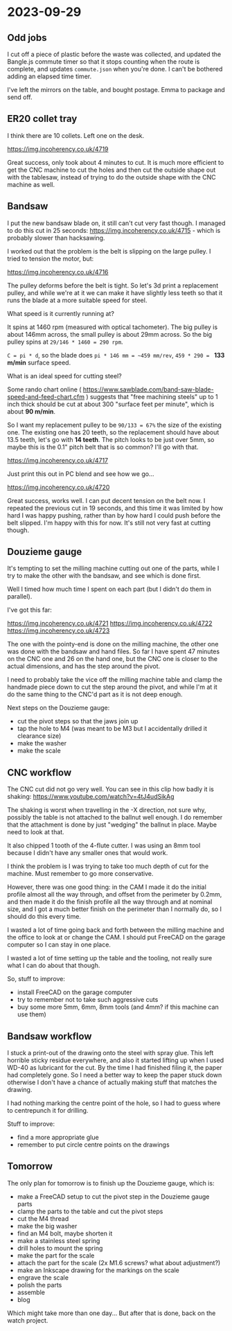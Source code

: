 # 2023-09-29

## Odd jobs

I cut off a piece of plastic before the waste was collected, and updated the Bangle.js commute timer so that
it stops counting when the route is complete, and updates `commute.json` when you're done. I can't be bothered
adding an elapsed time timer.

I've left the mirrors on the table, and bought postage. Emma to package and send off.

## ER20 collet tray

I think there are 10 collets. Left one on the desk.

https://img.incoherency.co.uk/4719

Great success, only took about 4 minutes to cut. It is much more efficient to get the CNC machine to cut the holes and
then cut the outside shape out with the tablesaw, instead of trying to do the outside shape with the CNC
machine as well.

## Bandsaw

I put the new bandsaw blade on, it still can't cut very fast though. I managed to do this
cut in 25 seconds: https://img.incoherency.co.uk/4715 - which is probably slower than hacksawing.

I worked out that the problem is the belt is slipping on the large pulley. I tried to tension the motor, but:

https://img.incoherency.co.uk/4716

The pulley deforms before the belt is tight. So let's 3d print a replacement pulley, and while we're at it
we can make it have slightly less teeth so that it runs the blade at a more suitable speed for steel.

What speed is it currently running at?

It spins at 1460 rpm (measured with optical tachometer). The big pulley is about 146mm across, the small pulley is about
29mm across. So the big pulley spins at `29/146 * 1460 = 290 rpm`.

`C = pi * d`, so the blade does `pi * 146 mm = ~459 mm/rev`, `459 * 290 = ` **133 m/min** surface speed.

What is an ideal speed for cutting steel?

Some rando chart online ( https://www.sawblade.com/band-saw-blade-speed-and-feed-chart.cfm ) suggests
that "free machining steels" up to 1 inch thick should be cut at about 300 "surface feet per minute", which
is about **90 m/min**.

So I want my replacement pulley to be `90/133 = 67%` the size of the existing one. The existing one has 20 teeth,
so the replacement should have about 13.5 teeth, let's go with **14 teeth**. The pitch looks to be just
over 5mm, so maybe this is the 0.1" pitch belt that is so common? I'll go with that.

https://img.incoherency.co.uk/4717

Just print this out in PC blend and see how we go...

https://img.incoherency.co.uk/4720

Great success, works well. I can put decent tension on the belt now. I repeated the previous cut in 19
seconds, and this time it was limited by how hard I was happy pushing, rather than by how hard I could
push before the belt slipped. I'm happy with this for now. It's still not very fast at cutting though.

## Douzieme gauge

It's tempting to set the milling machine cutting out one of the parts, while I try to make the other
with the bandsaw, and see which is done first.

Well I timed how much time I spent on each part (but I didn't do them in parallel).

I've got this far:

https://img.incoherency.co.uk/4721
https://img.incoherency.co.uk/4722
https://img.incoherency.co.uk/4723

The one with the pointy-end is done on the milling machine, the other one was done with the bandsaw and
hand files. So far I have spent 47 minutes on the CNC one and 26 on the hand one, but the CNC one is closer
to the actual dimensions, and has the step around the pivot.

I need to probably take the vice off the milling machine table and clamp the handmade piece down to cut the
step around the pivot, and while I'm at it do the same thing to the CNC'd part as it is not deep enough.

Next steps on the Douzieme gauge:

* cut the pivot steps so that the jaws join up
* tap the hole to M4 (was meant to be M3 but I accidentally drilled it clearance size)
* make the washer
* make the scale

## CNC workflow

The CNC cut did not go very well. You can see in this clip how badly it is shaking: https://www.youtube.com/watch?v=4tJ4udSikAg

The shaking is worst when travelling in the -X direction, not sure why, possibly the table is not attached to the ballnut well enough.
I do remember that the attachment is done by just "wedging" the ballnut in place. Maybe need to look at that.

It also chipped 1 tooth of the 4-flute cutter. I was using an 8mm tool because I didn't have any smaller ones
that would work.

I think the problem is I was trying to take too much depth of cut for the machine. Must remember to go more
conservative.

However, there was one good thing: in the CAM I made it do the initial profile almost all the way through, and offset from
the perimeter by 0.2mm, and then made it do the finish profile all the way through and at nominal size, and I got a much
better finish on the perimeter than I normally do, so I should do this every time.

I wasted a lot of time going back and forth between the milling machine and the office to look at or change the CAM.
I should put FreeCAD on the garage computer so I can stay in one place.

I wasted a lot of time setting up the table and the tooling, not really sure what I can do about that though.

So, stuff to improve:

* install FreeCAD on the garage computer
* try to remember not to take such aggressive cuts
* buy some more 5mm, 6mm, 8mm tools (and 4mm? if this machine can use them)

## Bandsaw workflow

I stuck a print-out of the drawing onto the steel with spray glue. This left horrible sticky residue everywhere,
and also it started lifting up when I used WD-40 as lubricant for the cut. By the time I had finished filing it,
the paper had completely gone. So I need a better way to keep the paper stuck down otherwise I don't have a chance
of actually making stuff that matches the drawing.

I had nothing marking the centre point of the hole, so I had to guess where to centrepunch it for drilling.

Stuff to improve:

* find a more appropriate glue
* remember to put circle centre points on the drawings

## Tomorrow

The only plan for tomorrow is to finish up the Douzieme gauge, which is:

* make a FreeCAD setup to cut the pivot step in the Douzieme gauge parts
* clamp the parts to the table and cut the pivot steps
* cut the M4 thread
* make the big washer
* find an M4 bolt, maybe shorten it
* make a stainless steel spring
* drill holes to mount the spring
* make the part for the scale
* attach the part for the scale (2x M1.6 screws? what about adjustment?)
* make an Inkscape drawing for the markings on the scale
* engrave the scale
* polish the parts
* assemble
* blog

Which might take more than one day... But after that is done, back on the watch project.
